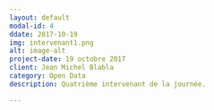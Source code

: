```yaml
---
layout: default
modal-id: 4
ddate: 2017-10-19
img: intervenant1.png
alt: image-alt
project-date: 19 octobre 2017
client: Jean Michel Blabla
category: Open Data
description: Quatrième intervenant de la journée. 

---
```

